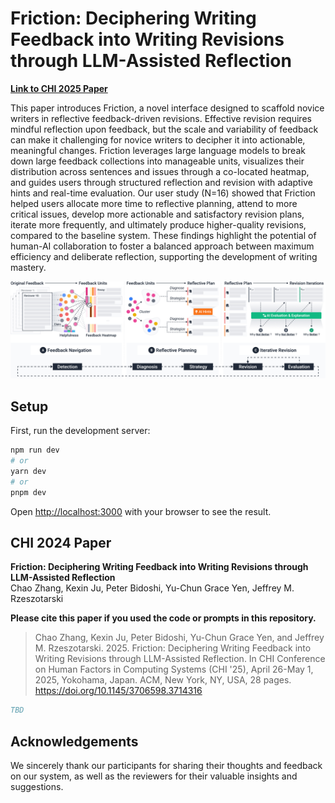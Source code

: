 # Friction: Deciphering Writing Feedback into Writing Revisions through LLM-Assisted Reflection

[**Link to CHI 2025 Paper**]()

This paper introduces Friction, a novel interface designed to scaffold novice writers in reflective feedback-driven revisions. Effective revision requires mindful reflection upon feedback, but the scale and variability of feedback can make it challenging for novice writers to decipher it into actionable, meaningful changes. Friction leverages large language models to break down large feedback collections into manageable units, visualizes their distribution across sentences and issues through a co-located heatmap, and guides users through structured reflection and revision with adaptive hints and real-time evaluation. Our user study (N=16) showed that Friction helped users allocate more time to reflective planning, attend to more critical issues, develop more actionable and satisfactory revision plans, iterate more frequently, and ultimately produce higher-quality revisions, compared to the baseline system. These findings highlight the potential of human-AI collaboration to foster a balanced approach between maximum efficiency and deliberate reflection, supporting the development of writing mastery.

![](./public/teaser_figure.jpg)

## Setup
First, run the development server:

```bash
npm run dev
# or
yarn dev
# or
pnpm dev
```

Open [http://localhost:3000](http://localhost:3000) with your browser to see the result.

## CHI 2024 Paper

**Friction: Deciphering Writing Feedback into Writing Revisions through LLM-Assisted Reflection**<br />
Chao Zhang, Kexin Ju, Peter Bidoshi, Yu-Chun Grace Yen, Jeffrey M. Rzeszotarski


**Please cite this paper if you used the code or prompts in this repository.**

> Chao Zhang, Kexin Ju, Peter Bidoshi, Yu-Chun Grace Yen, and Jeffrey M. Rzeszotarski. 2025. Friction: Deciphering Writing Feedback into Writing Revisions through LLM-Assisted Reflection. In CHI Conference on Human Factors in Computing Systems (CHI '25), April 26-May 1, 2025, Yokohama, Japan. ACM, New York, NY, USA, 28 pages. https://doi.org/10.1145/3706598.3714316

```bibtex
TBD
```

## Acknowledgements

We sincerely thank our participants for sharing their thoughts and feedback on our system, as well as the reviewers for their valuable insights and suggestions.